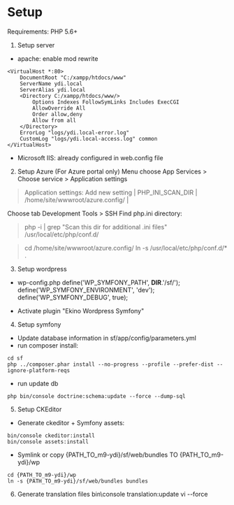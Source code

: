 # Setup
Requirements: PHP 5.6+

1. Setup server
- apache: enable mod rewrite
```
<VirtualHost *:80>
    DocumentRoot "C:/xampp/htdocs/www"
    ServerName ydi.local
    ServerAlias ydi.local
	<Directory C:/xampp/htdocs/www/>
		Options Indexes FollowSymLinks Includes ExecCGI
		AllowOverride All
		Order allow,deny
		Allow from all
	</Directory>
    ErrorLog "logs/ydi.local-error.log"
    CustomLog "logs/ydi.local-access.log" common
</VirtualHost>
```
- Microsoft IIS: already configured in web.config file

2. Setup Azure (For Azure portal only)
Menu choose App Services > Choose service > Application settings 
> Application settings:
> Add new setting
| PHP_INI_SCAN_DIR | /home/site/wwwroot/azure.config/ |

Choose tab Development Tools > SSH
Find php.ini directory:
> php -i | grep "Scan this dir for additional .ini files"
/usr/local/etc/php/conf.d/

> cd /home/site/wwwroot/azure.config/
> ln -s /usr/local/etc/php/conf.d/* .


3. Setup wordpress
- wp-config.php
define('WP_SYMFONY_PATH', __DIR__.'/sf/');
define('WP_SYMFONY_ENVIRONMENT', 'dev');
define('WP_SYMFONY_DEBUG', true);

- Activate plugin "Ekino Wordpress Symfony"

4. Setup symfony
- Update database information in sf/app/config/parameters.yml
- run composer install: 
```
cd sf
php ../composer.phar install --no-progress --profile --prefer-dist --ignore-platform-reqs

```
- run update db
```
php bin/console doctrine:schema:update --force --dump-sql
```

5. Setup CKEditor
- Generate ckeditor + Symfony assets:
```
bin/console ckeditor:install
bin/console assets:install
```
- Symlink or copy 
{PATH_TO_m9-ydi}/sf/web/bundles
TO
{PATH_TO_m9-ydi}/wp
```
cd {PATH_TO_m9-ydi}/wp
ln -s {PATH_TO_m9-ydi}/sf/web/bundles bundles
```

6. Generate translation files 
 bin\console  translation:update vi --force